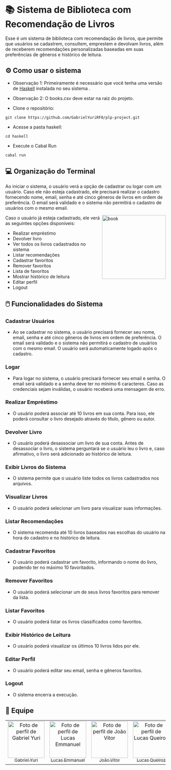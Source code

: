 # 📚 Sistema de Biblioteca com Recomendação de Livros
Esse é um sistema de biblioteca com recomendação de livros, que permite que usuários se cadastrem, consultem, emprestem e devolvam livros, além de receberem recomendações personalizadas baseadas em suas preferências de gêneros e histórico de leitura.

## ⚙️ Como usar o sistema
- Observação 1: Primeiramente é necessário que você tenha uma versão de [Haskell](https://www.haskell.org/ghcup/ "Página inicial de Haskell") instalada no seu sistema .
- Observação 2: O books.csv deve estar na raiz do projeto.

- Clone o repositório:
```
git clone https://github.com/GabrielYuriRF0/plp-project.git
```

- Acesse a pasta haskell:
```
cd haskell
```
- Execute o Cabal Run
```
cabal run
```

## 💻 Organização do Terminal
Ao iniciar o sistema, o usuário verá a opção de cadastrar ou logar com um usuário. Caso ele não esteja cadastrado, ele precisará realizar o cadastro fornecendo nome, email, senha e até cinco gêneros de livros em ordem de preferência. O email será validado e o sistema não permitirá o cadastro de usuários com o mesmo email.

<a href="https://cdn.discordapp.com/attachments/873188956928348250/1106352205012926464/5832416.png"><img alt="book" height="200" width="200" border="0" align="right" background-color="transparent" src="https://cdn.discordapp.com/attachments/873188956928348250/1106352205012926464/5832416.png"></a>

Caso o usuário já esteja cadastrado, ele verá as seguintes opções disponíveis:
- Realizar empréstimo
- Devolver livro
- Ver todos os livros cadastrados no sistema
- Listar recomendações
- Cadastrar favoritos
- Remover favoritos
- Lista de favoritos
- Mostrar histórico de leitura
- Editar perfil
- Logout 

## 🖱️ Funcionalidades do Sistema
### Cadastrar Usuários
- Ao se cadastrar no sistema, o usuário precisará fornecer seu nome, email, senha e até cinco gêneros de livros em ordem de preferência. O email será validado e o sistema não permitirá o cadastro de usuários com o mesmo email. O usuário será automaticamente logado após o cadastro.

### Logar
- Para logar no sistema, o usuário precisará fornecer seu email e senha. O email será validado e a senha deve ter no mínimo 6 caracteres. Caso as credenciais sejam inválidas, o usuário receberá uma mensagem de erro.

### Realizar Empréstimo
- O usuário poderá associar até 10 livros em sua conta. Para isso, ele poderá consultar o livro desejado através do título, gênero ou autor.

### Devolver Livro
- O usuário poderá desassociar um livro de sua conta. Antes de desassociar o livro, o sistema perguntará se o usuário leu o livro e, caso afirmativo, o livro será adicionado ao histórico de leitura.

### Exibir Livros do Sistema
- O sistema permite que o usuário liste todos os livros cadastrados nos arquivos.

### Visualizar Livros
- O usuário poderá selecionar um livro para visualizar suas informações.

### Listar Recomendações
- O sistema recomenda até 10 livros baseados nas escolhas do usuário na hora do cadastro e no histórico de leitura.

### Cadastrar Favoritos
- O usuário poderá cadastrar um favorito, informando o nome do livro, podendo ter no máximo 10 favoritados.

### Remover Favoritos
- O usuário poderá selecionar um de seus livros favoritos para remover da lista.

### Listar Favoritos
- O usuário poderá listar os livros classificados como favoritos.

### Exibir Histórico de Leitura
- O usuário poderá visualizar os últimos 10 livros lidos por ele.

### Editar Perfil
- O usuário poderá editar seu email, senha e gêneros favoritos.

### Logout
- O sistema encerra a execução.

## 👤 Equipe
<table>
  <tr align="center">
    <td><a href="https://github.com/GabrielYuriRF0" title="Gabriel Yuri"><img src="https://avatars.githubusercontent.com/u/104874807?v=4" width="115px" alt="Foto de perfil de Gabriel Yuri" /><br /><sub>Gabriel Yuri</sub></a></td>
    <td><a href="https://github.com/elipcs" title="Lucas Emmanuel"><img src="https://avatars.githubusercontent.com/u/88330410?v=4" width="115px" alt="Foto de perfil de Lucas Emmanuel" /><br /><sub>Lucas Emmanuel</sub></a></td>
    <td><a href="https://github.com/joaovictorsl" title="joão Vitor"><img src="https://avatars.githubusercontent.com/u/79459468?v=4" width="115px" alt="Foto de perfil de João Vitor" /><br /><sub>João Vitor</sub></a></td>
    <td><a href="https://github.com/lucas-q-c" title="Lucas Queiroz"><img src="https://avatars.githubusercontent.com/u/99377995?v=4" width="115px" alt="Foto de perfil de Lucas Queiroz" /><br /><sub>Lucas Queiroz</sub></a></td>
    <td><a href="https://github.com/Rafael81716" title="Rafael de Sousa"><img src="https://avatars.githubusercontent.com/u/70725746?v=4" width="115px" alt="Foto de perfil de Rafael de Sousa" /><br /><sub>Rafael de Sousa</sub></a></td>
  </tr>
</table>



